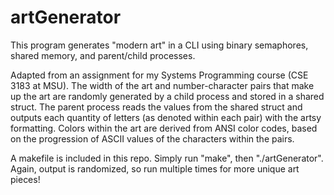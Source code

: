 # artGenerator
 This program generates "modern art" in a CLI using binary semaphores, shared memory, and parent/child processes.

 Adapted from an assignment for my Systems Programming course (CSE 3183 at MSU). The width of the art and number-character pairs that make up the art are randomly generated by a child process and stored in a shared struct. The parent process reads the values from the shared struct and outputs each quantity of letters (as denoted within each pair) with the artsy formatting. Colors within the art are derived from ANSI color codes, based on the progression of ASCII values of the characters within the pairs.
 
 A makefile is included in this repo. Simply run "make", then "./artGenerator". Again, output is randomized, so run multiple times for more unique art pieces!

